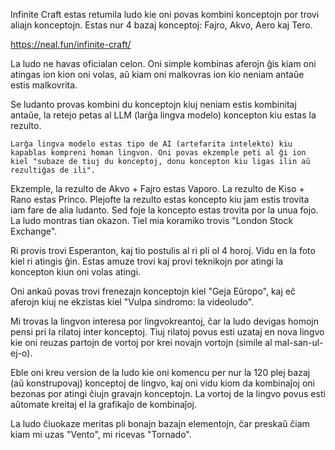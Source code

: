Infinite Craft estas retumila ludo kie oni povas kombini konceptojn por trovi aliajn konceptojn. Estas nur 4 bazaj konceptoj: Fajro, Akvo, Aero kaj Tero.

https://neal.fun/infinite-craft/

La ludo ne havas oficialan celon. Oni simple kombinas aferojn ĝis kiam oni atingas ion kion oni volas, aŭ kiam oni malkovras ion kio neniam antaŭe estis malkovrita.

Se ludanto provas kombini du konceptojn kiuj neniam estis kombinitaj antaŭe, la retejo petas al LLM (larĝa lingva modelo) koncepton kiu estas la rezulto.

```
Larĝa lingva modelo estas tipo de AI (artefarita intelekto) kiu kapablas kompreni homan lingvon. Oni povas ekzemple peti al ĝi ion kiel "subaze de tiuj du konceptoj, donu koncepton kiu ligas ilin aŭ rezultiĝas de ili".
```

Ekzemple, la rezulto de Akvo + Fajro estas Vaporo. La rezulto de Kiso + Rano estas Princo. Plejofte la rezulto estas koncepto kiu jam estis trovita iam fare de alia ludanto. Sed foje la koncepto estas trovita por la unua fojo. La ludo montras tian okazon. Tiel mia koramiko trovis "London Stock Exchange".

Ri provis trovi Esperanton, kaj tio postulis al ri pli ol 4 horoj. Vidu en la foto kiel ri atingis ĝin. Estas amuze trovi kaj provi teknikojn por atingi la koncepton kiun oni volas atingi.

Oni ankaŭ povas trovi frenezajn konceptojn kiel "Geja Eŭropo", kaj eĉ aferojn kiuj ne ekzistas kiel "Vulpa sindromo: la videoludo".

Mi trovas la lingvon interesa por lingvokreantoj, ĉar la ludo devigas homojn pensi pri la rilatoj inter konceptoj. Tiuj rilatoj povus esti uzataj en nova lingvo kie oni reuzas partojn de vortoj por krei novajn vortojn (simile al mal-san-ul-ej-o).

Eble oni kreu version de la ludo kie oni komencu per nur la 120 plej bazaj (aŭ konstrupovaj) konceptoj de lingvo, kaj oni vidu kiom da kombinaĵoj oni bezonas por atingi ĉiujn gravajn konceptojn. La vortoj de la lingvo povus esti aŭtomate kreitaj el la grafikaĵo de kombinaĵoj.

La ludo ĉiuokaze meritas pli bonajn bazajn elementojn, ĉar preskaŭ ĉiam kiam mi uzas "Vento", mi ricevas "Tornado". 